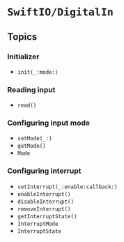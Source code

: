 # ``SwiftIO/DigitalIn``


## Topics

### Initializer

- ``init(_:mode:)``

### Reading input

- ``read()``

### Configuring input mode

- ``setMode(_:)``
- ``getMode()``
- ``Mode``

### Configuring interrupt

- ``setInterrupt(_:enable:callback:)``
- ``enableInterrupt()``
- ``disableInterrupt()``
- ``removeInterrupt()``
- ``getInterruptState()``
- ``InterruptMode``
- ``InterruptState``
